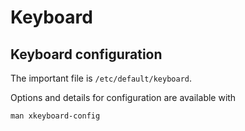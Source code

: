 # Keyboard

## Keyboard configuration

The important file is `/etc/default/keyboard`.

Options and details for configuration are available with

    man xkeyboard-config


